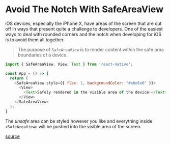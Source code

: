# Avoid The Notch With SafeAreaView

iOS devices, especially the iPhone X, have areas of the screen that are cut
off in ways that present quite a challenge to developers. One of the easiest
ways to deal with rounded corners and the notch when developing for iOS is
to avoid them all together.

> The purpose of `SafeAreaView` is to render content within the safe area
> boundaries of a device.

```javascript
import { SafeAreaView, View, Text } from 'react-native';

const App = () => {
  return (
    <SafeAreaView style={{ flex: 1, backgroundColor: "#e6e6e6" }}>
      <View>
        <Text>Safely rendered in the visible area of the device!</Text>
      </View>
    </SafeAreaView>
  );
}
```

The _unsafe_ area can be styled however you like and everything inside
`<SafeAreaView>` will be pushed into the visible area of the screen.

[source](https://facebook.github.io/react-native/docs/safeareaview.html)
